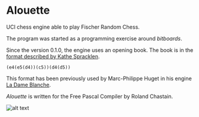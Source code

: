 # Alouette

UCI chess engine able to play Fischer Random Chess.

The program was started as a programming exercise around *bitboards*.

Since the version 0.1.0, the engine uses an opening book. The book is in the [format described by Kathe Spracklen](https://content.iospress.com/articles/icga-journal/icg6-1-04).

    (e4(e5(d4))(c5))(d4(d5))

This format has been previously used by Marc-Philippe Huget in his engine [La Dame Blanche](http://www.quarkchess.de/ladameblanche/).

*Alouette* is written for the Free Pascal Compiler by Roland Chastain.

![alt text](https://raw.githubusercontent.com/rchastain/alouette/master/logo.bmp)
